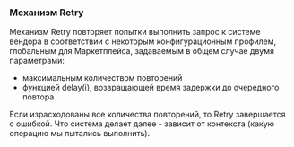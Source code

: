 ### Механизм Retry

Механизм Retry повторяет попытки выполнить запрос к системе вендора в соответствии с некоторым конфигурационным профилем, 
глобальным для Маркетплейса, задаваемым в общем случае двумя параметрами:

+ максимальным количеством повторений
+ функцией delay(i), возвращающей время задержки до очередного повтора

Если израсходованы все количества повторений, то Retry завершается с ошибкой. Что система делает далее - 
зависит от контекста (какую операцию мы пытались выполнить).

